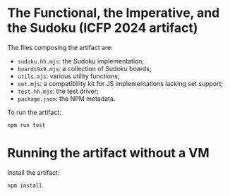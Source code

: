 The Functional, the Imperative, and the Sudoku (ICFP 2024 artifact)
===================================================================

The files composing the artifact are:

  - `sudoku.hh.mjs`: the Sudoku implementation;
  - `boards9x9.mjs`: a collection of Sudoku boards;
  - `utils.mjs`: various utility functions;
  - `set.mjs`: a compatibility kit for JS implementations lacking set support;
  - `test.hh.mjs`: the test driver;
  - `package.json`: the NPM metadata.

To run the artifact:

```
npm run test
```

Running the artifact without a VM
=================================

Install the artifact:

```
npm install 
```
